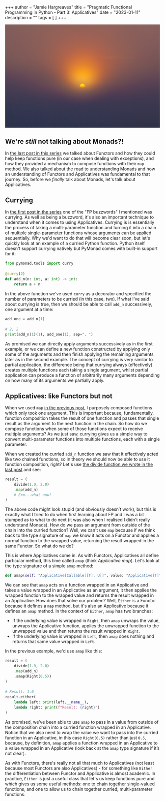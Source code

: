 +++
author = "Jamie Hargreaves"
title = "Pragmatic Functional Programming in Python - Part 3: Applicatives"
date = "2023-01-11"
description = ""
tags = [
]
+++

!["Northern lights over a mountain"](/images/pragmatic_functional_programming/sunset.jpg)

## We're *still* not talking about Monads?!

In [the last post in this series](https://jamiehargreaves.co.uk/posts/pragmatic-functional-programming-in-python-part-2-functors/) we talked about Functors and how they could help keep functions pure (in our case when dealing with exceptions), and how they provided a mechanism to compose functions with their `map` method. We also talked about the road to understanding Monads and how an understanding of Functors and Applicatives was fundamental to that journey. So, before we *finally* talk about Monads, let's talk about Applicatives.

## Currying

In [the first post in the series](https://jamiehargreaves.co.uk/posts/pragmatic-functional-programming-in-python-part-1-what-makes-code-functional/) one of the "FP buzzwords" I mentioned was currying. As well as being a buzzword, it's also an important technique to understand when it comes to using Applicatives. Currying is is essentially the process of taking a multi-parameter function and turning it into a chain of multiple single-parameter functions whose arguments can be applied sequentially. Why we'd want to do that will become clear soon, but let's quickly look at an example of a curried Python function. Python itself doesn't support currying natively but PyMonad comes with built-in support for it:

```python
from pymonad.tools import curry

@curry(2)
def add_n(n: int, a: int) -> int:
    return a + n
```

In the above function we've used `curry` as a decorator and specified the number of parameters to be curried (in this case, two). If what I've said about currying is true, then we should be able to call `add_n` successively, one argument at a time:

```python
add_one = add_n(1)

# 2, 2
print(add_n(1)(1), add_one(1), sep=", ")
```

As promised we can directly apply arguments successively as in the first example, or we can define a new function constructed by applying only some of the arguments and then finish applying the remaining arguments later as in the second example. The concept of currying is very similar to partial application, the difference being that currying always (effectively) creates multiple functions each taking a single argument, whilst partial application can produce a function of arbitrarily many arguments depending on how many of its arguments we partially apply.

## Applicatives: like Functors but not

When we used `map` [in the previous post](https://jamiehargreaves.co.uk/posts/pragmatic-functional-programming-in-python-part-2-functors/#encoding-exceptions-with-functors), I purposely composed functions which only took one argument. This is important because, fundamentally, function composition takes the result of one function and passes that single result as the argument to the next function in the chain. So how do we compose functions when some of those functions expect to receive multiple arguments? As we just saw, currying gives us a simple way to convert multi-parameter functions into multiple functions, each with a single parameter.

When we created the curried `add_n` function we saw that it effectively acted like two chained functions, so in theory we should now be able to use it function composition, right? Let's use [the divide function we wrote in the last post](https://jamiehargreaves.co.uk/posts/pragmatic-functional-programming-in-python-part-2-functors/#encoding-exceptions-with-functors) and see:

```python
result = (
    divide(1.0, 2.0)
    .map(add_n)
    # Erm...what now?
)
```

The above code might look stupid (and obviously doesn’t work), but this is exactly what I tried to do when first learning about FP and I was a bit stumped as to what to do next (it was also when I realised I didn't really understand Monads). How do we pass an argument from outside of the chain into the curried function? Well, we can't use `map` because if we think back to the type signature of `map` we know it acts on a Functor and applies a normal function to the wrapped value, returning the result wrapped in the same Functor. So what do we do?

This is where Applicatives come in. As with Functors, Applicatives all define particular method, this time called `amap` (think *Applicative map*). Let's look at the type signature of a simple `amap` method:

```python
def amap(self: "Applicative[Callable[[T], U]]", value: "Applicative[T]") -> "Applicative[U]": ...
```

We can see that `amap` acts on a function wrapped in an Applicative and takes a value wrapped in an Applicative as an argument, it then applies the wrapped function to the wrapped value and returns the result wrapped in an Applicative. How does that solve our problem? Well, `Either` is a Functor because it defines a `map` method, but it's also an Applicative because it defines an `amap` method. In the context of `Either`, `amap` has two branches:

* If the underlying value is wrapped in `Right`, then `amap` unwraps the value, unwraps the Applicative function, applies the unwrapped function to the unwrapped value and then returns the result wrapped in `Right`.
* If the underlying value is wrapped in `Left`, then `amap` does nothing and returns that same value wrapped in `Left`.

In the previous example, we'd use `amap` like this:

```python
result = (
    divide(1.0, 2.0)
    .map(add_n)
    .amap(Right(0.5))
)

# Result: 1.0
result.either(
    lambda left: print(left.__name__),
    lambda right: print(f"Result: {right}")
)
```

As promised, we’ve been able to use `amap` to pass in a value from outside of the composition chain into a curried function wrapped in an Applicative. Notice that we also need to wrap the value we want to pass into the curried function in an Applicative, in this case `Right(0.5)` rather than just `0.5`, because, by definition, `amap` applies a function wrapped in an Applicative to a value wrapped in an Applicative (look back at the `amap` type signature if it’s not clear).

As with Functors, there's really not all that much to Applicatives (not least because most Functors are also Applicatives) - for something like `Either` the differentiation between Functor and Applicative is almost academic. In practice, `Either` is just a useful class that let's us keep functions pure and which gives us some useful methods: one to chain together single-valued functions, and one to allow us to chain together curried,  multi-parameter functions.
